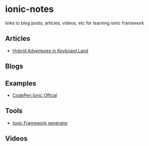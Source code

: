 ionic-notes
===========

links to blog posts, articles, videos, etc for learning ionic framework

## Articles
* [Hybrid Adventures in Keyboard Land](http://ionicframework.com/blog/ionic-keyboard/)

## Blogs

## Examples
* [CodePen Ionic Offcial](http://codepen.io/ionic/public-list/)

## Tools
* [Ionic Framework generator](https://github.com/diegonetto/generator-ionic)

## Videos



